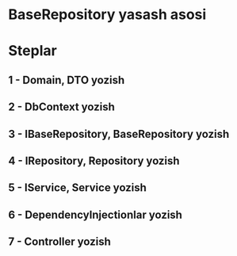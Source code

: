 # BaseRepository yasash asosi
##
# Steplar
## 1 - Domain, DTO yozish
## 2 - DbContext yozish
## 3 - IBaseRepository, BaseRepository yozish
## 4 - IRepository, Repository yozish
## 5 - IService, Service yozish
## 6 - DependencyInjectionlar yozish
## 7 - Controller yozish